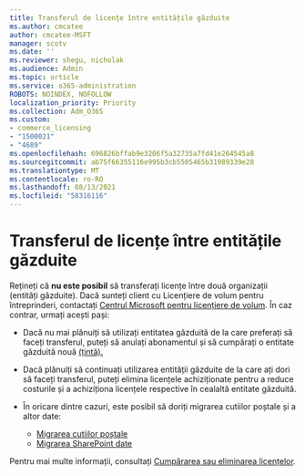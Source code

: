```yaml
---
title: Transferul de licențe între entitățile găzduite
ms.author: cmcatee
author: cmcatee-MSFT
manager: scotv
ms.date: ''
ms.reviewer: shegu, nicholak
ms.audience: Admin
ms.topic: article
ms.service: o365-administration
ROBOTS: NOINDEX, NOFOLLOW
localization_priority: Priority
ms.collection: Adm_O365
ms.custom:
- commerce_licensing
- "1500021"
- "4689"
ms.openlocfilehash: 696826bffab9e3206f5a32735a7fd41e264545a8
ms.sourcegitcommit: ab75f66355116e995b3cb5505465b31989339e28
ms.translationtype: MT
ms.contentlocale: ro-RO
ms.lasthandoff: 08/13/2021
ms.locfileid: "58316116"
---
```

# <a name="transfer-licenses-between-tenants"></a>Transferul de licențe între entitățile găzduite

Rețineți că **nu este posibil** să transferați licențe între două organizații (entități găzduite). Dacă sunteți client cu Licențiere de volum pentru întreprinderi, contactați [Centrul Microsoft pentru licențiere de volum](https://support.microsoft.com/help/4471406/how-to-contact-the-microsoft-volume-licensing-service-center). În caz contrar, urmați acești pași:

- Dacă nu mai plănuiți să utilizați entitatea găzduită de la [](https://admin.microsoft.com/Adminportal/Home?source=applauncher#/subscriptions) care preferați să faceți transferul, puteți să anulați abonamentul și să cumpărați o entitate găzduită nouă [(țintă).](https://www.microsoft.com/microsoft-365/business/compare-all-microsoft-365-business-products?rtc=2&activetab=tab:primaryr2)
- Dacă plănuiți să continuați utilizarea entității găzduite de la [](https://docs.microsoft.com/microsoft-365/commerce/licenses/buy-licenses#buy-or-remove-licenses-for-your-business-subscription) care ați dori să faceți transferul, puteți elimina licențele achiziționate pentru a reduce costurile și a achiziționa licențele respective în cealaltă entitate găzduită.
- În oricare dintre cazuri, este posibil să doriți migrarea cutiilor poștale și a altor date:

    - [Migrarea cutiilor poștale](https://docs.microsoft.com/Exchange/mailbox-migration/migrate-mailboxes-across-tenants)
    - [Migrarea SharePoint date](https://aka.ms/modernSpoAdminCenter/CloudContentMigrations)

Pentru mai multe informații, consultați [Cumpărarea sau eliminarea licențelor](https://docs.microsoft.com/microsoft-365/commerce/licenses/buy-licenses).